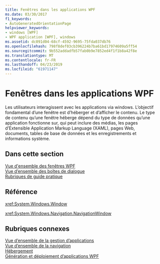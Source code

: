 ```yaml
---
title: Fenêtres dans les applications WPF
ms.date: 03/30/2017
f1_keywords:
- AutoGeneratedOrientationPage
helpviewer_keywords:
- windows [WPF]
- WPF application [WPF], windows
ms.assetid: dc091d04-68cf-4592-9695-75fda037db76
ms.openlocfilehash: 798f8def03cb396224b7ba61bd17974609a5ff54
ms.sourcegitcommit: 9b552addadfb57fab0b9e7852ed4f1f1b8a42f8e
ms.translationtype: MT
ms.contentlocale: fr-FR
ms.lasthandoff: 04/23/2019
ms.locfileid: "61971147"
---
```

# <a name="windows-in-wpf-applications"></a>Fenêtres dans les applications WPF
Les utilisateurs interagissent avec les applications via windows. L’objectif fondamental d’une fenêtre est d’héberger et d’afficher le contenu. Le type de contenu qu’une fenêtre héberge dépend du type de données qu’une application fonctionne sur, qui peut inclure des médias, les pages d’Extensible Application Markup Language (XAML), pages Web, documents, tables de base de données et les enregistrements et informations système.  
  
## <a name="in-this-section"></a>Dans cette section  
 [Vue d'ensemble des fenêtres WPF](wpf-windows-overview.md)  
 [Vue d’ensemble des boîtes de dialogue](dialog-boxes-overview.md)  
 [Rubriques de guide pratique](window-management-how-to-topics.md)  
  
## <a name="reference"></a>Référence  
 <xref:System.Windows.Window>  
  
 <xref:System.Windows.Navigation.NavigationWindow>  
  
## <a name="related-sections"></a>Rubriques connexes  
 [Vue d’ensemble de la gestion d’applications](application-management-overview.md)  
  [Vue d’ensemble de la navigation](navigation-overview.md)  
  [Hébergement](hosting-wpf-applications.md)  
  [Génération et déploiement d’applications WPF](building-and-deploying-wpf-applications.md)
